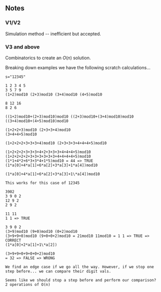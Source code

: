 ## Notes

### V1/V2

Simulation method -- inefficient but accepted.

### V3 and above

Combinatorics to create an $O(n)$ solution.

Breaking down examples we have the following scratch calculations...

```
s="12345"

1 2 3 4 5
3 5 7 9
(1+2)mod10 (2+3)mod10 (3+4)mod10 (4+5)mod10

8 12 16
8 2 6

((1+2)mod10+(2+3)mod10)mod10 ((2+3)mod10+(3+4)mod10)mod10
((3+4)mod10+(4+5)mod10)mod10

(1+2+2+3)mod10 (2+3+3+4)mod10
(3+4+4+5)mod10

(1+2+2+2+3+3+3+4)mod10 (2+3+3+3+4+4+4+5)mod10

(1+2+2+2+3+3+3+4+2+3+3+3+4+4+4+5)mod10
(1+2+2+2+2+3+3+3+3+3+3+4+4+4+4+5)mod10
(1*1+4*2+6*3+3*4+1*5)mod10 = 44 => TRUE
(1*a[0]+4*a[1]+6*a[2]+3*a[3]+1*a[4])mod10

(1*a[0]+4*a[1]+6*a[2]+3*a[3]+1\*a[4])mod10

This works for this case of 12345

3902
3 9 0 2
12 9 2
2 9 2

11 11
1 1 => TRUE

3 9 0 2
(3+9)mod10 (9+0)mod10 (0+2)mod10
(3+9+9+0)mod10 (9+0+0+2)mod10 = 21mod10 11mod10 = 1 1 => TRUE => CORRECT
(1*a[0]+2*a[1]+1\*a[2])

(3+9+9+0+9+0+0+2)mod10
= 32 => FALSE => WRONG

We find an edge case if we go all the way. However, if we stop one step before... we can compare their digit vals.

Seems like we should stop a step before and perform our comparison?
2 operations of O(n)
```

